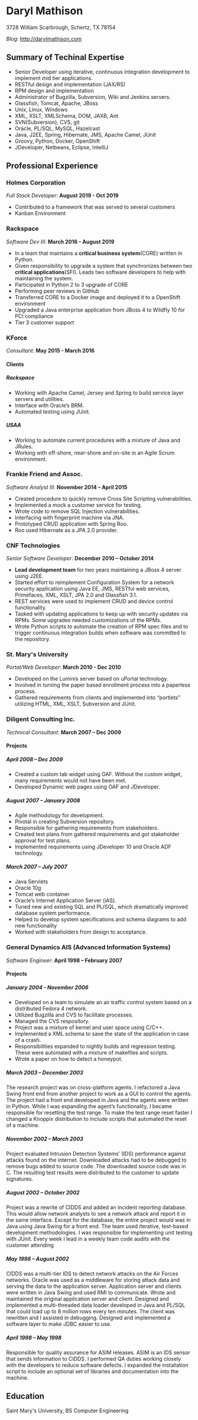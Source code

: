 # Daryl Mathison

3728 William Scarbrough, Schertz, TX 78154

_Blog_: http://darylmathison.com

## Summary of Techinal Expertise

* Senior Developer using iterative, continuous integration development to implement mid tier applications.
* RESTful design and implementation (JAX/RS)
* RPM design and implementation
* Administrator of Bugzilla, Subversion, Wiki and Jenkins servers.
* Glassfish, Tomcat, Apache, JBoss
* Unix, Linux, Windows
* XML, XSLT, XMLSchema, DOM, JAXB, Ant
* SVN(Subversion), CVS, git
* Oracle, PL/SQL, MySQL, Hazelcast
* Java, J2EE, Spring, Hibernate, JMS, Apache Camel, JUnit
* Groovy, Python, Docker, OpenShift
* JDeveloper, Netbeans, Eclipse, IntelliJ

## Professional Experience

### Holmes Corporation
_Full Stack Developer_: **August 2019 - Oct 2019**
* Contributed to a framework that was served to several customers
* Kanban Environment

### Rackspace
_Software Dev III_: **March 2016 - August 2019**
* In a team that maintains a **critical business system**(CORE) written in Python.
* Given responsibility to upgrade a system that synchronizes between two 
**critical applications**(SFI).  Leads two software developers to help with
maintaining the system.
* Participated in Python 2 to 3 upgrade of CORE
* Performing peer reviews in GitHub
* Transferred CORE to a Docker image and deployed it to a OpenShift environment
* Upgraded a Java enterprise application from JBoss 4 to Wildfly 10 for PCI compliance
* Tier 3 customer support


### KForce
_Consultant_: **May 2015 - March 2016**

#### Clients

##### Rackspace
* Working with Apache Camel, Jersey and Spring to build service layer servers and utilities.
* Interface with Oracle’s BRM.
* Automated testing using JUnit.

##### USAA
* Working to automate current procedures with a mixture of Java and JRules.
* Working with off-shore, near-shore and on-site in an Agile Scrum environment.

### Frankie Friend and Assoc.
_Software Analyst III_: **November 2014 – April 2015**
* Created procedure to quickly remove Cross Site Scripting vulnerabilities.
* Implemented a mock a customer service for testing.
* Wrote code to remove SQL Injection vulnerabilities.
* Interfacing with fingerprint machine via JNA.
* Prototyped CRUD application with Spring Roo.
* Roo used Hibernate as a JPA 2.0 provider.

### CNF Technologies
_Senior Software Developer_: **December 2010 – October 2014**
* **Lead development team** for two years maintaining a JBoss 4 server using J2EE.
* Started effort to reimplement Configuration System for a network security application using Java EE, JMS, RESTful web services, Primefaces, XML, XSLT, JPA 2.0 and Glassfish 3.1.
* REST services were used to implement CRUD and device control functionality.
* Tasked with updating applications to keep up with security updates via RPMs.  Some upgrades needed customizations of the RPMs.
* Wrote Python scripts to automate the creation of RPM spec files and to trigger continuous integration builds when software was committed to the repository.

### St. Mary's University
_Portal/Web Developer_: **March 2010 - Dec 2010**
* Developed on the Luminis server based on uPortal technology.
* Involved in turning the paper based enrollment process into a paperless process.
* Gathered requirements from clients and implemented into “portlets” utilizing HTML, XML, XSLT, Subversion and JUnit.

### Diligent Consulting Inc.
_Technical Consultant_: **March 2007 – Dec 2009**

#### Projects
##### April 2008 – Dec 2009
* Created a custom tab widget using OAF.  Without the custom widget, many requirements would not have been met.
* Developed Dynamic web pages using OAF and JDeveloper.

##### August 2007 – January 2008
* Agile methodology for development.  
* Pivotal in creating Subversion repository.  
* Responsible for gathering requirements from stakeholders.  
* Created test plans from gathered requirements and got stakeholder approval for test plans.  
* Implemented requirements using JDeveloper 10 and Oracle ADF technology. 

##### March 2007 – July 2007
* Java Servlets
* Oracle 10g 
* Tomcat web container
* Oracle’s Internet Application Server (iAS).  
* Tuned new and existing SQL and PL/SQL, which dramatically improved database system performance.  
* Helped to develop system specifications and schema diagrams to add new functionality 
* Worked with stakeholders from design to acceptance.


### General Dynamics AIS (Advanced Information Systems)
_Software Engineer_: **April 1998 – February 2007**

#### Projects
##### January 2004 - November 2006
* Developed on a team to simulate an air traffic control system based on a distributed Fedora 4 network.
* Utilized Bugzilla and CVS to facilitate processes.
* Managed the CVS respository.
* Project was a mixture of kernel and user space using C/C++.
* Implemented a XML schema to save the state of the application in case of a crash.
* Responsibilities expanded to nightly builds and regression testing.  These were automated with a mixture of makefiles and scripts.
* Wrote a paper on how to detect a honeypot.

##### March 2003 – December 2003
The research project was on cross-platform agents.  I refactored a Java Swing 
front end from another project to work as a GUI to control the agents.  The project had a front end developed in Java and the agents were written in Python.  While I was expanding the agent’s functionality, I became responsible for resetting the test range.  To make the test range reset faster I changed a Knoppix distribution to include scripts that automated the reset of a machine.

##### November 2002 – March 2003
Project evaluated Intrusion Detection Systems’ (IDS) performance against attacks found on the internet.  Downloaded attacks had to be debugged to remove bugs added to source code. The downloaded source code was in C. The resulting test results  were distributed to the customer to update signatures.

##### August 2002 – October 2002
Project was a rewrite of CIDDS and added an incident reporting database.  This would allow network analysts to see a network attack and report it in the same interface.  Except for the database, the entire project would was in Java using Java Swing for a front end.  The team used iterative, test-based development methodologies.   I was responsible for implementing unit testing with JUnit.  Every week I lead in a weekly team code audits with the customer attending

##### May 1998 – August 2002
CIDDS was a multi-tier IDS to detect network attacks on the Air Forces networks. Oracle was used as a middleware for storing attack data and serving the data to the application server.  Application server and clients were written in Java Swing and used RMI to communicate.  Wrote and maintained the original application server and client.  Designed and implemented a multi-threaded data loader developed in Java and PL/SQL that could load up to 8 million rows every ten minutes.  The client was rewritten and I assisted in debugging.  Designed and implemented a software layer to make JDBC easier to use.

##### April 1998 – May 1998
Responsible for quality assurance for ASIM releases.  ASIM is an IDS sensor that sends information to CIDDS.  I performed QA duties working closely with the developers to reduce software defects.  I expanded the installation script to include an optional set of libraries and documentation into the machine.
 
## Education
Saint Mary's University, BS Computer Engineering
